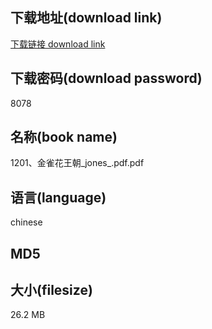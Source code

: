 ## 下载地址(download link)
[下载链接 download link](https://tutu365.netlify.app/?s=1201%E3%80%81%E9%87%91%E9%9B%80%E8%8A%B1%E7%8E%8B%E6%9C%9D_jones_.pdf)

## 下载密码(download password)
8078

## 名称(book name)
1201、金雀花王朝_jones_.pdf.pdf

## 语言(language)
chinese

## MD5


## 大小(filesize)
26.2 MB
